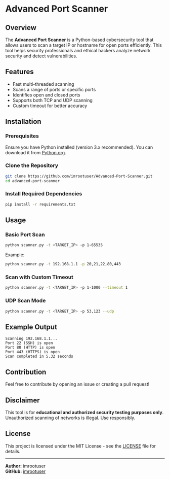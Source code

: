 # Advanced Port Scanner

## Overview
The **Advanced Port Scanner** is a Python-based cybersecurity tool that allows users to scan a target IP or hostname for open ports efficiently. This tool helps security professionals and ethical hackers analyze network security and detect vulnerabilities.

## Features
- Fast multi-threaded scanning
- Scans a range of ports or specific ports
- Identifies open and closed ports
- Supports both TCP and UDP scanning
- Custom timeout for better accuracy

## Installation
### Prerequisites
Ensure you have Python installed (version 3.x recommended). You can download it from [Python.org](https://www.python.org/downloads/).

### Clone the Repository
```bash
git clone https://github.com/imrootuser/Advanced-Port-Scanner.git
cd advanced-port-scanner
```

### Install Required Dependencies
```bash
pip install -r requirements.txt
```

## Usage
### Basic Port Scan
```bash
python scanner.py -t <TARGET_IP> -p 1-65535
```
Example:
```bash
python scanner.py -t 192.168.1.1 -p 20,21,22,80,443
```

### Scan with Custom Timeout
```bash
python scanner.py -t <TARGET_IP> -p 1-1000 --timeout 1
```

### UDP Scan Mode
```bash
python scanner.py -t <TARGET_IP> -p 53,123 --udp
```

## Example Output
```
Scanning 192.168.1.1...
Port 22 (SSH) is open
Port 80 (HTTP) is open
Port 443 (HTTPS) is open
Scan completed in 5.32 seconds
```

## Contribution
Feel free to contribute by opening an issue or creating a pull request!

## Disclaimer
This tool is for **educational and authorized security testing purposes only**. Unauthorized scanning of networks is illegal. Use responsibly.

## License
This project is licensed under the MIT License - see the [LICENSE](LICENSE) file for details.

---
**Author:** imrootuser  
**GitHub:** [imrootuser](https://github.com/imrootuser)
